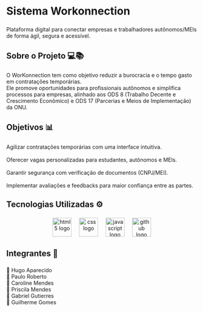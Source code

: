<h1 align="left">Sistema Workonnection</h1>

###

<p align="left">Plataforma digital para conectar empresas e trabalhadores autônomos/MEIs de forma ágil, segura e acessível.</p>

###

<h2 align="left">Sobre o Projeto 💻📚</h2>

###

<p align="left">O WorKonnection tem como objetivo reduzir a burocracia e o tempo gasto em contratações temporárias.<br>Ele promove oportunidades para profissionais autônomos e simplifica processos para empresas, alinhado aos ODS 8 (Trabalho Decente e Crescimento Econômico) e ODS 17 (Parcerias e Meios de Implementação) da ONU.</p>

###

<h2 align="left">Objetivos 📊</h2>

###

<p align="left">Agilizar contratações temporárias com uma interface intuitiva.<br><br>Oferecer vagas personalizadas para estudantes, autônomos e MEIs.<br><br>Garantir segurança com verificação de documentos (CNPJ/MEI).<br><br>Implementar avaliações e feedbacks para maior confiança entre as partes.</p>

###

<h2 align="left">Tecnologias Utilizadas ⚙</h2>

###

<div align="center">
  <img src="https://cdn.jsdelivr.net/gh/devicons/devicon/icons/html5/html5-original.svg" height="50" alt="html5 logo"  />
  <img width="12" />
  <img src="https://cdn.jsdelivr.net/gh/devicons/devicon/icons/css3/css3-original.svg" height="50" alt="css logo"  />
  <img width="12" />
  <img src="https://cdn.jsdelivr.net/gh/devicons/devicon/icons/javascript/javascript-original.svg" height="50" alt="javascript logo"  />
  <img width="12" />
  <img src="https://cdn.jsdelivr.net/gh/devicons/devicon/icons/github/github-original.svg" height="50" alt="github logo"  />
</div>

###

<h2 align="left">Integrantes 👥</h2>

###

<p align="left">👤 Hugo Aparecido<br>👤 Paulo Roberto<br>👤 Caroline Mendes<br>👤 Priscila Mendes<br>👤 Gabriel Gutierres<br>👤 Guilherme Gomes</p>

###
